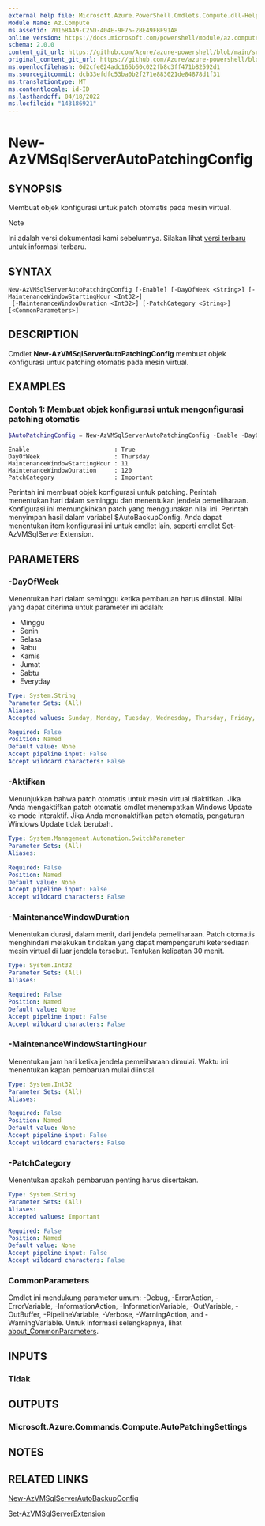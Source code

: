 ```yaml
---
external help file: Microsoft.Azure.PowerShell.Cmdlets.Compute.dll-Help.xml
Module Name: Az.Compute
ms.assetid: 7016BAA9-C25D-404E-9F75-2BE49FBF91A8
online version: https://docs.microsoft.com/powershell/module/az.compute/new-azvmsqlserverautopatchingconfig
schema: 2.0.0
content_git_url: https://github.com/Azure/azure-powershell/blob/main/src/Compute/Compute/help/New-AzVMSqlServerAutoPatchingConfig.md
original_content_git_url: https://github.com/Azure/azure-powershell/blob/main/src/Compute/Compute/help/New-AzVMSqlServerAutoPatchingConfig.md
ms.openlocfilehash: 0d2cfe024adc165b60c022fb8c3ff471b82592d1
ms.sourcegitcommit: dcb33efdfc53ba0b2f271e883021de84878d1f31
ms.translationtype: MT
ms.contentlocale: id-ID
ms.lasthandoff: 04/18/2022
ms.locfileid: "143186921"
---
```

# New-AzVMSqlServerAutoPatchingConfig

## SYNOPSIS
Membuat objek konfigurasi untuk patch otomatis pada mesin virtual.

> [!NOTE]
>Ini adalah versi dokumentasi kami sebelumnya. Silakan lihat [versi terbaru](/powershell/module/az.compute/new-azvmsqlserverautopatchingconfig) untuk informasi terbaru.

## SYNTAX

```
New-AzVMSqlServerAutoPatchingConfig [-Enable] [-DayOfWeek <String>] [-MaintenanceWindowStartingHour <Int32>]
 [-MaintenanceWindowDuration <Int32>] [-PatchCategory <String>] [<CommonParameters>]
```

## DESCRIPTION
Cmdlet **New-AzVMSqlServerAutoPatchingConfig** membuat objek konfigurasi untuk patching otomatis pada mesin virtual.

## EXAMPLES

### Contoh 1: Membuat objek konfigurasi untuk mengonfigurasi patching otomatis
```powershell
$AutoPatchingConfig = New-AzVMSqlServerAutoPatchingConfig -Enable -DayOfWeek "Thursday" -MaintenanceWindowStartingHour 11 -MaintenanceWindowDuration 120 -PatchCategory "Important"
```

```output
Enable                        : True
DayOfWeek                     : Thursday
MaintenanceWindowStartingHour : 11
MaintenanceWindowDuration     : 120
PatchCategory                 : Important
```

Perintah ini membuat objek konfigurasi untuk patching.
Perintah menentukan hari dalam seminggu dan menentukan jendela pemeliharaan.
Konfigurasi ini memungkinkan patch yang menggunakan nilai ini.
Perintah menyimpan hasil dalam variabel $AutoBackupConfig.
Anda dapat menentukan item konfigurasi ini untuk cmdlet lain, seperti cmdlet Set-AzVMSqlServerExtension.

## PARAMETERS

### -DayOfWeek
Menentukan hari dalam seminggu ketika pembaruan harus diinstal.
Nilai yang dapat diterima untuk parameter ini adalah:
- Minggu
- Senin
- Selasa
- Rabu
- Kamis
- Jumat
- Sabtu
- Everyday

```yaml
Type: System.String
Parameter Sets: (All)
Aliases:
Accepted values: Sunday, Monday, Tuesday, Wednesday, Thursday, Friday, Saturday, Everyday

Required: False
Position: Named
Default value: None
Accept pipeline input: False
Accept wildcard characters: False
```

### -Aktifkan
Menunjukkan bahwa patch otomatis untuk mesin virtual diaktifkan.
Jika Anda mengaktifkan patch otomatis cmdlet menempatkan Windows Update ke mode interaktif.
Jika Anda menonaktifkan patch otomatis, pengaturan Windows Update tidak berubah.

```yaml
Type: System.Management.Automation.SwitchParameter
Parameter Sets: (All)
Aliases:

Required: False
Position: Named
Default value: None
Accept pipeline input: False
Accept wildcard characters: False
```

### -MaintenanceWindowDuration
Menentukan durasi, dalam menit, dari jendela pemeliharaan.
Patch otomatis menghindari melakukan tindakan yang dapat mempengaruhi ketersediaan mesin virtual di luar jendela tersebut.
Tentukan kelipatan 30 menit.

```yaml
Type: System.Int32
Parameter Sets: (All)
Aliases:

Required: False
Position: Named
Default value: None
Accept pipeline input: False
Accept wildcard characters: False
```

### -MaintenanceWindowStartingHour
Menentukan jam hari ketika jendela pemeliharaan dimulai.
Waktu ini menentukan kapan pembaruan mulai diinstal.

```yaml
Type: System.Int32
Parameter Sets: (All)
Aliases:

Required: False
Position: Named
Default value: None
Accept pipeline input: False
Accept wildcard characters: False
```

### -PatchCategory
Menentukan apakah pembaruan penting harus disertakan.

```yaml
Type: System.String
Parameter Sets: (All)
Aliases:
Accepted values: Important

Required: False
Position: Named
Default value: None
Accept pipeline input: False
Accept wildcard characters: False
```

### CommonParameters
Cmdlet ini mendukung parameter umum: -Debug, -ErrorAction, -ErrorVariable, -InformationAction, -InformationVariable, -OutVariable, -OutBuffer, -PipelineVariable, -Verbose, -WarningAction, and -WarningVariable. Untuk informasi selengkapnya, lihat [about_CommonParameters](http://go.microsoft.com/fwlink/?LinkID=113216).

## INPUTS

### Tidak

## OUTPUTS

### Microsoft.Azure.Commands.Compute.AutoPatchingSettings

## NOTES

## RELATED LINKS

[New-AzVMSqlServerAutoBackupConfig](./New-AzVMSqlServerAutoBackupConfig.md)

[Set-AzVMSqlServerExtension](./Set-AzVMSqlServerExtension.md)


